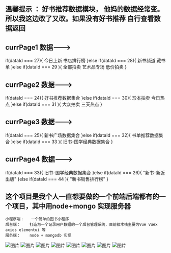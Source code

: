 ## 温馨提示 ：  好书推荐数据模块， 他妈的数据经常变。所以我这边改了又改。如果没有好书推荐 自行查看数据返回

## currPage1 数据--->
 if(dataId === 27){
    今日上新
    书店排行榜
  }else if(dataId === 28){
    新书频道
    藏书单
  }else if(dataId === 29 ){
    全部拍卖
    艺术品专场
    低价拍卖
  }

## currPage2 数据--->
  if(dataId === 24){
    好书推荐数据集合
  }else if(dataId === 30){
    珍本拍卖
    今日热点
  }else if(dataId === 31 ){
    大众拍卖
    三天热点
  }

## currPage3 数据--->
  if(dataId === 25){
    新书广场数据集合
  }else if(dataId === 32){
     书单推荐数据集合
  }else if(dataId === 33 ){
    旧书-国学经典数据集合
  }

## currPage4 数据--->
  if(dataId === 33){
    旧书-国学经典数据集合
  }else if(dataId === 26){
     "新书-新近出版"
  }else if(dataId === 44 ){
      "新书销售排行榜"
  }











## 这个项目是我个人一直想要做的一个前端后端都有的一个项目，其中用node+mongo 实现服务器 
    小程序端：   一个简单的图书小程序
    后台端：    打造为一个记录用户数据的一个后台管理系统，目前技术栈主要为Vue Vuex axios elementui 等
    服务端：    node + mongodb 实现

![图片](./README/1.png)
![图片](./README/2.png)
![图片](./README/3.png)
![图片](./README/4.png)
![图片](./README/5.png)
![图片](./README/6.png)
![图片](./README/7.png)
![图片](./README/8.png)
